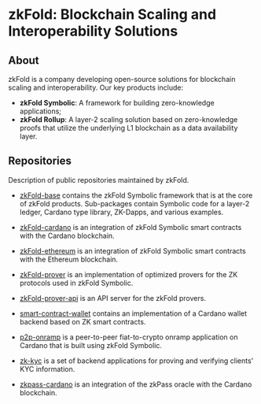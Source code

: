 # zkFold: Blockchain Scaling and Interoperability Solutions

## About

zkFold is a company developing open-source solutions for blockchain scaling and interoperability. Our key products include:
- **zkFold Symbolic**: A framework for building zero-knowledge applications;
- **zkFold Rollup**: A layer-2 scaling solution based on zero-knowledge proofs that utilize the underlying L1 blockchain as a data availability layer.

## Repositories

Description of public repositories maintained by zkFold.

- [zkFold-base](https://github.com/zkFold/zkfold-base) contains the zkFold Symbolic framework that is at the core of zkFold products. Sub-packages contain Symbolic code for a layer-2 ledger, Cardano type library, ZK-Dapps, and various examples.

- [zkFold-cardano](https://github.com/zkFold/zkfold-cardano) is an integration of zkFold Symbolic smart contracts with the Cardano blockchain.

- [zkFold-ethereum](https://github.com/zkFold/zkfold-ethereum) is an integration of zkFold Symbolic smart contracts with the Ethereum blockchain.

- [zkFold-prover](https://github.com/zkFold/zkfold-prover) is an implementation of optimized provers for the ZK protocols used in zkFold Symbolic.

- [zkFold-prover-api](https://github.com/zkFold/zkfold-prover-api) is an API server for the zkFold provers.

- [smart-contract-wallet](https://github.com/zkFold/smart-contract-wallet) contains an implementation of a Cardano wallet backend based on ZK smart contracts.

- [p2p-onramp](https://github.com/zkFold/p2p-onramp) is a peer-to-peer fiat-to-crypto onramp application on Cardano that is built using zkFold Symbolic.

- [zk-kyc](https://github.com/zkFold/zk-kyc) is a set of backend applications for proving and verifying clients' KYC information.

- [zkpass-cardano](https://github.com/zkFold/zkpass-cardano) is an integration of the zkPass oracle with the Cardano blockchain.
